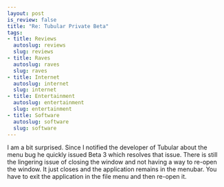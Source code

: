 ```yaml
--- 
layout: post
is_review: false
title: "Re: Tubular Private Beta"
tags: 
- title: Reviews
  autoslug: reviews
  slug: reviews
- title: Raves
  autoslug: raves
  slug: raves
- title: Internet
  autoslug: internet
  slug: internet
- title: Entertainment
  autoslug: entertainment
  slug: entertainment
- title: Software
  autoslug: software
  slug: software
---
```


I am a bit surprised.  Since I notified the developer of Tubular about the menu bug he quickly issued Beta 3 which resolves that issue.  There is still the lingering issue of closing the window and not having a way to re-open the window.  It just closes and the application remains in the menubar.  You have to exit the application in the file menu and then re-open it.
